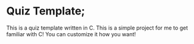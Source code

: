# Quiz Template;

This is a quiz template written in C. This is a simple project for me to get familiar with C!
You can customize it how you want!